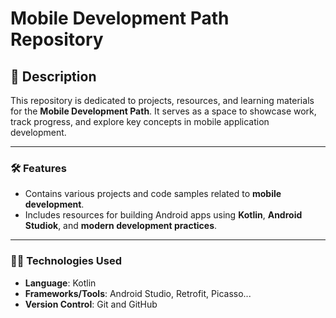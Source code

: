 # Mobile Development Path Repository

## 📱 Description  
This repository is dedicated to projects, resources, and learning materials for the **Mobile Development Path**. It serves as a space to showcase work, track progress, and explore key concepts in mobile application development.

---

### 🛠️ Features  
- Contains various projects and code samples related to **mobile development**.  
- Includes resources for building Android apps using **Kotlin**, **Android Studiok**, and **modern development practices**.  

---

### 👩‍💻 Technologies Used  
- **Language**: Kotlin  
- **Frameworks/Tools**: Android Studio, Retrofit, Picasso...
- **Version Control**: Git and GitHub  

